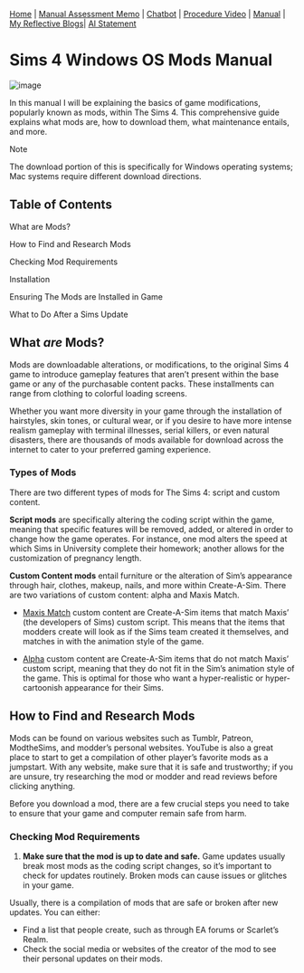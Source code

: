 [Home](index.md) | [Manual Assessment Memo](manual_assessment_memo.md) | [Chatbot](chatbot.md) | [Procedure Video](procedure_video.md) | [Manual](manual.md) | [My Reflective Blogs](reflective_blogs.md)| [AI Statement](AI_Statement.md)

# Sims 4 Windows OS Mods Manual 
![image](https://github.com/user-attachments/assets/94d01fbc-46fe-4bc2-96ed-09bb67091d09)

In this manual I will be explaining the basics of game modifications, popularly known as mods, within The Sims 4. This comprehensive guide explains what mods are, how to download them, what maintenance entails, and more. 

> [!NOTE]
> The download portion of this is specifically for Windows operating systems; Mac systems require different download directions. 

## Table of Contents 

What are Mods?

How to Find and Research Mods

Checking Mod Requirements

Installation

Ensuring The Mods are Installed in Game

What to Do After a Sims Update

## What *are* Mods?

Mods are downloadable alterations, or modifications, to the original Sims 4 game to introduce gameplay features that aren’t present within the base game or any of the purchasable content packs. These installments can range from clothing to colorful loading screens. 

Whether you want more diversity in your game through the installation of hairstyles, skin tones, or cultural wear, or if you desire to have more intense realism gameplay with terminal illnesses, serial killers, or even natural disasters, there are thousands of mods available for download across the internet to cater to your preferred gaming experience. 

### Types of Mods
There are two different types of mods for The Sims 4: script and custom content. 

**Script mods** are specifically altering the coding script within the game, meaning that specific features will be removed, added, or altered in order to change how the game operates. For instance, one mod alters the speed at which Sims in University complete their homework; another allows for the customization of pregnancy length. 

**Custom Content mods** entail furniture or the alteration of Sim’s appearance through hair, clothes, makeup, nails, and more within Create-A-Sim. There are two variations of custom content: alpha and Maxis Match. 

- <ins>Maxis Match</ins> custom content are Create-A-Sim items that match Maxis’ (the developers of Sims) custom script. This means that the items that modders create will look as if the Sims team created it themselves, and matches in with the animation style of the game. 

- <ins>Alpha</ins>  custom content are Create-A-Sim items that do not match Maxis’ custom script, meaning that they do not fit in the Sim’s animation style of the game. This is optimal for those who want a hyper-realistic or hyper-cartoonish appearance for their Sims.

## How to Find and Research Mods 

Mods can be found on various websites such as Tumblr, Patreon, ModtheSims, and modder’s personal websites. YouTube is also a great place to start to get a compilation of other player’s favorite mods as a jumpstart. With any website, make sure that it is safe and trustworthy; if you are unsure, try researching the mod or modder and read reviews before clicking anything. 

Before you download a mod, there are a few crucial steps you need to take to ensure that your game and computer remain safe from harm. 

### Checking Mod Requirements 
1. **Make sure that the mod is up to date and safe.** Game updates usually break most mods as the coding script changes, so it’s important to check for updates routinely. Broken mods can cause issues or glitches in your game. 

Usually, there is a compilation of mods that are safe or broken after new updates. You can either:
- Find a list that people create, such as through EA forums or Scarlet’s Realm. 
- Check the social media or websites of the creator of the mod to see their personal updates on their mods. 



